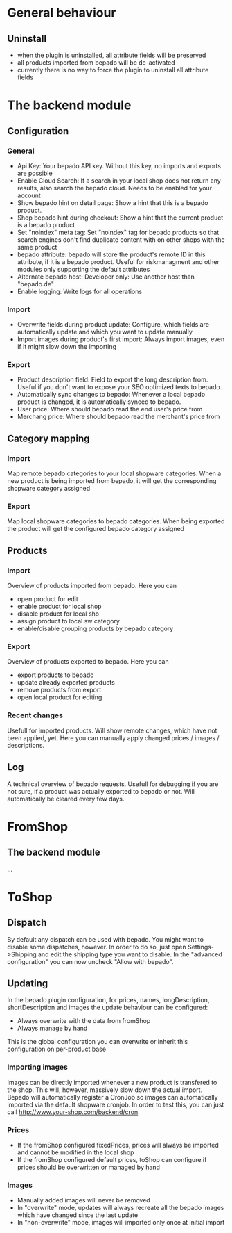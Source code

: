 # General behaviour

## Uninstall

 - when the plugin is uninstalled, all attribute fields will be preserved
 - all products imported from bepado will be de-activated
 - currently there is no way to force the plugin to uninstall all attribute fields

# The backend module

## Configuration
### General
* Api Key: Your bepado API key. Without this key, no imports and exports are possible
* Enable Cloud Search: If a search in your local shop does not return any results, also search the bepado cloud. Needs to be enabled for your account
* Show bepado hint on detail page: Show a hint that this is a bepado product.
* Shop bepado hint during checkout: Show a hint that the current product is a bepado product
* Set "noindex" meta tag: Set "noindex" tag for bepado products so that search engines don't find duplicate content with on other shops with the same product
* bepado attribute: bepado will store the product's remote ID in this attribute, if it is a bepado product. Useful for riskmanagment and other modules only supporting the default attributes
* Alternate bepado host: Developer only: Use another host than "bepado.de"
* Enable logging: Write logs for all operations
### Import
* Overwrite fields during product update: Configure, which fields are automatically update and which you want to update manually
* Import images during product's first import: Always import images, even if it might slow down the importing
### Export
* Product description field: Field to export the long description from. Useful if you don't want to expose your SEO optimized texts to bepado.
* Automatically sync changes to bepado: Whenever a local bepado product is changed, it is automatically synced to bepado.
* User price: Where should bepado read the end user's price from
* Merchang price: Where should bepado read the merchant's price from


## Category mapping
### Import
Map remote bepado categories to your local shopware categories. When a new product is being imported from bepado, it will get the corresponding shopware category assigned
### Export
Map local shopware categories to bepado categories. When being exported the product will get the configured bepado category assigned
## Products
### Import
Overview of products imported from bepado. Here you can
 * open product for edit
 * enable product for local shop
 * disable product for local sho
 * assign product to local sw category
 * enable/disable grouping products by bepado category
### Export
Overview of products exported to bepado. Here you can
 * export products to bepado
 * update already exported products
 * remove products from export
 * open local product for editing
### Recent changes
Usefull for imported products. Will show remote changes, which have not been applied, yet. Here you can manually apply changed prices / images / descriptions.
## Log
A technical overview of bepado requests. Usefull for debugging if you are not sure, if a product was actually exported to bepado or not. Will automatically be cleared every few days.



# FromShop
## The backend module

...

# ToShop
## Dispatch
By default any dispatch can be used with bepado. You might want to disable some dispatches, however. In order to do so, just open Settings->Shipping and edit the shipping type you want to disable.
In the "advanced configuration" you can now uncheck "Allow with bepado".

## Updating
In the bepado plugin configuration, for prices, names, longDescription, shortDescription and images the update behaviour can be configured:

 - Always overwrite with the data from fromShop
 - Always manage by hand

This is the global configuration you can overwrite or inherit this configuration on per-product base

### Importing images
Images can be directly imported whenever a new product is transfered to the shop. This will, however, massively slow down the actual import.
Bepado will automatically register a CronJob so images can automatically imported via the default shopware cronjob. In order to test this, you can just call http://www.your-shop.com/backend/cron.

### Prices

- If the fromShop configured fixedPrices, prices will always be imported and cannot be modified in the local shop
- If the fromShop configured default prices, toShop can configure if prices should be overwritten or managed by hand

### Images 

- Manually added images will never be removed
- In "overwrite" mode, updates will always recreate all the bepado images which have changed since the last update
- In "non-overwrite" mode, images will imported only once at initial import

